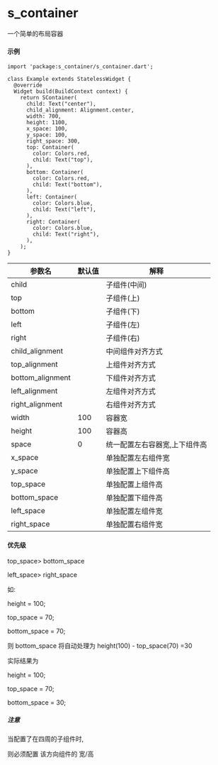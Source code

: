# s_container

一个简单的布局容器

#### 示例

```
import 'package:s_container/s_container.dart';

class Example extends StatelessWidget {
  @override
  Widget build(BuildContext context) {
    return SContainer(
      child: Text("center"),
      child_alignment: Alignment.center,
      width: 700,
      height: 1100,
      x_space: 100,
      y_space: 100,
      right_space: 300,
      top: Container(
        color: Colors.red,
        child: Text("top"),
      ),
      bottom: Container(
        color: Colors.red,
        child: Text("bottom"),
      ),
      left: Container(
        color: Colors.blue,
        child: Text("left"),
      ),
      right: Container(
        color: Colors.blue,
        child: Text("right"),
      ),
    );
}
```



| 参数名           | 默认值 | 解释                          |
| ---------------- | ------ | ----------------------------- |
| child            |        | 子组件(中间)                  |
| top              |        | 子组件(上)                    |
| bottom           |        | 子组件(下)                    |
| left             |        | 子组件(左)                    |
| right            |        | 子组件(右)                    |
| child_alignment  |        | 中间组件对齐方式              |
| top_alignment    |        | 上组件对齐方式                |
| bottom_alignment |        | 下组件对齐方式                |
| left_alignment   |        | 左组件对齐方式                |
| right_alignment  |        | 右组件对齐方式                |
| width            | 100    | 容器宽                        |
| height           | 100    | 容器高                        |
| space            | 0      | 统一配置左右容器宽,上下组件高 |
| x_space          |        | 单独配置左右组件宽            |
| y_space          |        | 单独配置上下组件高            |
| top_space        |        | 单独配置上组件高              |
| bottom_space     |        | 单独配置下组件高              |
| left_space       |        | 单独配置左组件宽              |
| right_space      |        | 单独配置右组件宽              |



#### 优先级

top_space> bottom_space

left_space> right_space

如: 

height = 100; 

top_space = 70;

bottom_space = 70;

则 bottom_space 将自动处理为 height(100) - top_space(70) =30

实际结果为

height = 100; 

top_space = 70;

bottom_space = 30;



##### 注意

当配置了在四周的子组件时,

则必须配置 该方向组件的 宽/高